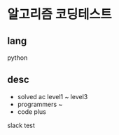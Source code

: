# 알고리즘 코딩테스트
## lang
python
## desc
- solved ac level1 ~ level3
- programmers ~
- code plus

slack test 
